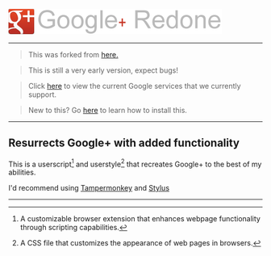 ![alt text][logo]
 ![alt text][textlogo]
___

> This was forked from [here.](https://github.com/CallyHam/Google-Top-Bar)

> This is still a very early version, expect bugs!

> Click [here](https://github.com/) to view the current Google services that we currently support.

> New to this? Go [here](https://github.com/) to learn how to install this.

___

## Resurrects Google+ with added functionality

This is a userscript[^1] and userstyle[^2] that recreates Google+ to the best of my abilities.

I'd recommend using [Tampermonkey](https://www.tampermonkey.net/) and [Stylus](https://github.com/openstyles/stylus)

___


[^1]: A customizable browser extension that enhances webpage functionality through scripting capabilities.

[^2]: A CSS file that customizes the appearance of web pages in browsers.

[logo]: https://github.com/Hac3d/GooglePlusRedone/blob/main/images/plus-inline.png?raw=true "The Google+ Logo"

[textlogo]: https://github.com/Hac3d/GooglePlusRedone/blob/main/images/textlogo.png?raw=true "GooglePlusRedone (G+D)"
